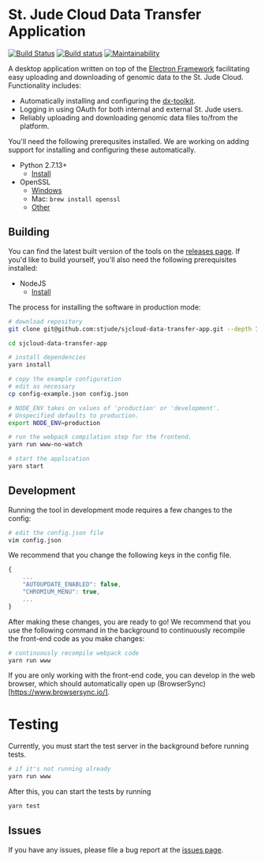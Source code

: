 

St. Jude Cloud Data Transfer Application
========================================

[![Build Status](https://travis-ci.org/stjude/sjcloud-data-transfer-app.svg?branch=master)](https://travis-ci.org/stjude/sjcloud-data-transfer-app) [![Build status](https://ci.appveyor.com/api/projects/status/m0a9yidlkb96sgfi?svg=true)](https://ci.appveyor.com/project/claymcleod/sjcloud-data-transfer-app) [![Maintainability](https://api.codeclimate.com/v1/badges/ce7eed7d778bf50ac81a/maintainability)](https://codeclimate.com/github/stjude/sjcloud-data-transfer-app/maintainability) 

A desktop application written on top of the [Electron Framework](https://electron.atom.io/) facilitating easy uploading and downloading of genomic data to the  St. Jude Cloud. Functionality includes:

* Automatically installing and configuring the [dx-toolkit](https://github.com/dnanexus/dx-toolkit).
* Logging in using OAuth for both internal and external St. Jude users.
* Reliably uploading and downloading genomic data files to/from the platform.

You'll need the following prerequsites installed. We are working on adding support for installing and configuring these automatically.

* Python 2.7.13+
    - [Install](https://www.python.org/downloads/release/python-2714/)
* OpenSSL
    - [Windows](https://wiki.openssl.org/index.php/Binaries)
    - Mac: `brew install openssl`
    - [Other](https://wiki.openssl.org/index.php/Compilation_and_Installation)

Building
-------

You can find the latest built version of the tools on the [releases page](https://github.com/stjude/sjcloud-data-transfer-app/releases). If you'd like to build yourself, you'll also need the following prerequisites installed:


* NodeJS
    - [Install](https://nodejs.org/en/download/)

The process for installing the software in production mode:

```bash
# download repository
git clone git@github.com:stjude/sjcloud-data-transfer-app.git --depth 1

cd sjcloud-data-transfer-app

# install dependencies
yarn install

# copy the example configuration
# edit as necessary
cp config-example.json config.json 

# NODE_ENV takes on values of 'production' or 'development'.
# Unspecified defaults to production.
export NODE_ENV=production

# run the webpack compilation step for the frontend.
yarn run www-no-watch

# start the application
yarn start
```

Development
-----------

Running the tool in development mode requires a few changes to the config:

```bash
# edit the config.json file
vim config.json
```

We recommend that you change the following keys in the config
 file.

```javascript
{
    ...
    "AUTOUPDATE_ENABLED": false,
    "CHROMIUM_MENU": true,
    ...
}
```

After making these changes, you are ready to go! We recommend that you use the following command in the background to continuously recompile the front-end code as you make changes:

```bash
# continuously recompile webpack code
yarn run www
```

If you are only working with the front-end code, you can develop in the web browser, which should automatically open up (BrowserSync)[https://www.browsersync.io/]. 


Testing
=======

Currently, you must start the test server in the background before running tests. 

```bash
# if it's not running already
yarn run www 
```

After this, you can start the tests by running

```bash
yarn test
```

Issues
------

If you have any issues, please file a bug report at the [issues page](https://github.com/stjude/sjcloud-data-transfer-app/issues).

